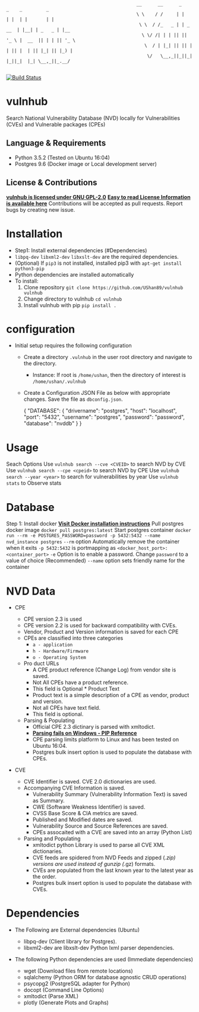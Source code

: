 ````
                                                 __      __      _         _    _         _
                                                 \ \    / /     | |       | |  | |       | |
                                                  \ \  / /_   _ | | _ __  | |__| | _   _ | |__
                                                   \ \/ /| | | || || '_ \ |  __  || | | || '_ \ 
                                                    \  / | |_| || || | | || |  | || |_| || |_) |
                                                     \/   \__,_||_||_| |_||_|  |_| \__,_||_.__/ 
                                                                                                
 ````                                               
[![Build Status](https://travis-ci.org/UShan89/vulnhub.svg?branch=master)](https://travis-ci.org/UShan89/vulnhub)

# vulnhub
Search National Vulnerability Database (NVD) locally for Vulnerabilities (CVEs) and Vulnerable packages (CPEs)

## Language & Requirements
   * Python 3.5.2 (Tested on Ubuntu 16:04)
   * Postgres 9.6 (Docker image or Local development server)

## License & Contributions


   [**vulnhub is licensed under GNU GPL-2.0**](https://raw.githubusercontent.com/UShan89/vulnhub/master/LICENSE)
   [**Easy to read License Information is available here**](https://tldrlegal.com/license/gnu-general-public-license-v2)
   Contributions will be accepted as pull requests.
   Report bugs by creating new issue.

# Installation


   * Step1: Install external dependencies (#Dependencies)
   * `libpq-dev` `libxml2-dev` `libxslt-dev` are the required dependencies.
   * (Optional) If `pip3` is not installed, installed pip3 with `apt-get install python3-pip`
   * Python dependencies are installed automatically
   * To install:
	    1. Clone repository `git clone https://github.com/UShan89/vulnhub vulnhub`
	    2. Change directory to vulnhub `cd vulnhub`
	    3. Install vulnhub with pip `pip install .`

# configuration

   * Initial setup requires the following configuration
        * Create a directory `.vulnhub` in the user root directory and navigate to the directory.
            * Instance: If root is `/home/ushan`, then the directory of interest is `/home/ushan/.vulnhub`
        * Create a Configuration JSON File as below with appropriate changes. Save the file as `dbconfig.json`.
        
        
             {
                "DATABASE": {
                                "drivername": "postgres",
                                "host": "localhost",
                                "port": "5432",
                                "username": "postgres",
                                "password": "password",
                                "database": "nvddb"
                             }
              }
        
        
# Usage

   Seach Options
        Use `vulnhub search --cve <CVEID>` to search NVD by CVE
        Use `vulnhub search --cpe <cpeid>` to search NVD by CPE
        Use `vulnhub search --year <year>` to search for vulnerabilities by year
        Use `vulnhub stats` to Observe stats

# Database


   Step 1: Install docker 
   [**Visit Docker installation instructions**](http://www.docker.com/products/overview) 
   Pull postgres docker image
        `docker pull postgres:latest`
   Start postgres container
        `docker run --rm -e POSTGRES_PASSWORD=password -p 5432:5432 --name nvd_instance postgres`
        `--rm` option Automatically remove the container when it exits
        `-p 5432:5432` is portmapping as `<docker_host_port>:<container_port>`
        `-e` Option is to enable a password. Change `password` to a value of choice (Recommended)
        `--name` option sets friendly name for the container


# NVD Data


   * CPE
        * CPE version 2.3 is used
        * CPE version 2.2 is used for backward compatibility with CVEs.
        * Vendor, Product and Version information is saved for each CPE
        * CPEs are classified into three categories
            * `a - application`
            * `h - Hardware/Firmware`
            * `o - Operating System`
        * Pro   duct URLs
            * A CPE product reference (Change Log) from vendor site is saved.
            * Not All CPEs have a product reference.
            * This field is Optional
         * Product Text
            * Product text is a simple description of a CPE as vendor, product and version.
            * Not all CPEs have text field.
            * This field is optional.
        * Parsing & Populating
            * Official CPE 2.3 dictinary is parsed with xmltodict.
            * [**Parsing fails on Windows - PIP Reference**](https://github.com/pypa/pip/issues/3992)
            * CPE parsing limits platform to Linux and has been tested on Ubuntu 16:04.
            * Postgres bulk insert option is used to populate the database with CPEs.
     
   * CVE
        * CVE Identifier is saved. CVE 2.0 dictionaries are used.
        * Accompanying CVE Information is saved.
            * Vulnerability Summary (Vulnerability Information Text) is saved as Summary.
            * CWE (Software Weakness Identifier) is saved.
            * CVSS Base Score & CIA metrics are saved.
            * Published and Modified dates are saved.
            * Vulnerability Source and Source References are saved.
            * CPEs assocaited with a CVE are saved into an array (Python List)
        * Parsing and Populating
            * xmltodict python Library is used to parse all CVE XML dictionaries.
            * CVE feeds are spidered from NVD Feeds and zipped (*.zip) versions are used instead of gunzip (*.gz) formats.
            * CVEs are populated from the last known year to the latest year as the order.
            * Postgres bulk insert option is used to populate the database with CVEs.


# Dependencies


   * The Following are External dependencies (Ubuntu)
        * libpq-dev (Client library for Postgres).
        * libxml2-dev are libxslt-dev Python lxml parser dependencies.

   * The following Python dependencies are used (Immediate dependencies)
        * wget (Download files from remote locations)
        * sqlalchemy (Python ORM for database agnostic CRUD operations)
        * psycopg2 (PostgreSQL adapter for Python)
        * docopt (Command Line Options)
        * xmltodict (Parse XML)
        * plotly (Generate Plots and Graphs)
    
          
        
